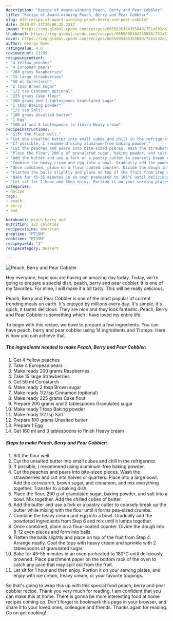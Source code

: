 ```yaml
---
description: "Recipe of Award-winning Peach, Berry and Pear Cobbler"
title: "Recipe of Award-winning Peach, Berry and Pear Cobbler"
slug: 878-recipe-of-award-winning-peach-berry-and-pear-cobbler
date: 2020-07-31T10:06:35.231Z
image: https://img-global.cpcdn.com/recipes/6655095304355840/751x532cq70/peach-berry-and-pear-cobbler-recipe-main-photo.jpg
thumbnail: https://img-global.cpcdn.com/recipes/6655095304355840/751x532cq70/peach-berry-and-pear-cobbler-recipe-main-photo.jpg
cover: https://img-global.cpcdn.com/recipes/6655095304355840/751x532cq70/peach-berry-and-pear-cobbler-recipe-main-photo.jpg
author: George Reed
ratingvalue: 4.6
reviewcount: 21199
recipeingredient:
- "4 Yellow peaches"
- "4 European pears"
- "200 grams Raspberries"
- "15 large Strawberries"
- "50 ml Cornstarch"
- "2 tbsp Brown sugar"
- "1/2 tsp Cinnamon optional"
- "225 grams Cake flour"
- "200 grams and 2 tablespoons Granulated sugar"
- "1 tbsp Baking powder"
- "1/2 tsp Salt"
- "100 grams Unsalted butter"
- "1 Egg"
- "160 ml and 3 tablespoons to finish Heavy cream"
recipeinstructions:
- "Sift the flour well."
- "Cut the unsalted butter into small cubes and chill in the refrigerator."
- "If possible, I recommend using aluminum-free baking powder."
- "Cut the peaches and pears into bite-sized pieces. Wash the strawberries and cut into halves or quarters. Place into a large bowl. Add the cornstarch, brown sugar, and cinnamon, and mix everything together. Transfer to a baking dish."
- "Place the flour, 200 g of granulated sugar, baking powder, and salt into a bowl. Mix together. Add the chilled cubes of butter."
- "Add the butter and use a fork or a pastry cutter to coarsely break up the butter while mixing with the flour until it forms pea-sized crumbs."
- "Combine the heavy cream and egg into a bowl. Gradually add the powdered ingredients from Step 6 and mix until it lumps together."
- "Once combined, place on a flour-coated counter. Divide the dough into 8-12 even pieces and form into balls."
- "Flatten the balls slightly and place on top of the fruit from Step 4. Arrange neatly. Coat the tops with heavy cream and sprinkle with 2 tablespoons of granulated sugar."
- "Bake for 45-55 minutes in an oven preheated to 180°C until deliciously browned. Place parchment paper on the bottom rack of the oven to catch any  juice that may spill out from the fruit."
- "Let sit for 1 hour and then enjoy. Portion it on your serving plates, and enjoy with ice cream, heavy cream, or your favorite toppings."
categories:
- Recipe
tags:
- peach
- berry
- and

katakunci: peach berry and 
nutrition: 127 calories
recipecuisine: American
preptime: "PT15M"
cooktime: "PT39M"
recipeyield: "3"
recipecategory: Dessert

---
```



![Peach, Berry and Pear Cobbler](https://img-global.cpcdn.com/recipes/6655095304355840/751x532cq70/peach-berry-and-pear-cobbler-recipe-main-photo.jpg)

Hey everyone, hope you are having an amazing day today. Today, we're going to prepare a special dish, peach, berry and pear cobbler. It is one of my favorites. For mine, I will make it a bit tasty. This will be really delicious.

Peach, Berry and Pear Cobbler is one of the most popular of current trending meals on earth. It's enjoyed by millions every day. It's simple, it's quick, it tastes delicious. They are nice and they look fantastic. Peach, Berry and Pear Cobbler is something which I have loved my entire life.




To begin with this recipe, we have to prepare a few ingredients. You can have peach, berry and pear cobbler using 14 ingredients and 11 steps. Here is how you can achieve that.

<!--inarticleads1-->

##### The ingredients needed to make Peach, Berry and Pear Cobbler:

1. Get 4 Yellow peaches
1. Take 4 European pears
1. Make ready 200 grams Raspberries
1. Take 15 large Strawberries
1. Get 50 ml Cornstarch
1. Make ready 2 tbsp Brown sugar
1. Make ready 1/2 tsp Cinnamon (optional)
1. Make ready 225 grams Cake flour
1. Prepare 200 grams and 2 tablespoons Granulated sugar
1. Make ready 1 tbsp Baking powder
1. Make ready 1/2 tsp Salt
1. Prepare 100 grams Unsalted butter
1. Prepare 1 Egg
1. Get 160 ml and 3 tablespoons to finish Heavy cream




<!--inarticleads2-->

##### Steps to make Peach, Berry and Pear Cobbler:

1. Sift the flour well.
1. Cut the unsalted butter into small cubes and chill in the refrigerator.
1. If possible, I recommend using aluminum-free baking powder.
1. Cut the peaches and pears into bite-sized pieces. Wash the strawberries and cut into halves or quarters. Place into a large bowl. Add the cornstarch, brown sugar, and cinnamon, and mix everything together. Transfer to a baking dish.
1. Place the flour, 200 g of granulated sugar, baking powder, and salt into a bowl. Mix together. Add the chilled cubes of butter.
1. Add the butter and use a fork or a pastry cutter to coarsely break up the butter while mixing with the flour until it forms pea-sized crumbs.
1. Combine the heavy cream and egg into a bowl. Gradually add the powdered ingredients from Step 6 and mix until it lumps together.
1. Once combined, place on a flour-coated counter. Divide the dough into 8-12 even pieces and form into balls.
1. Flatten the balls slightly and place on top of the fruit from Step 4. Arrange neatly. Coat the tops with heavy cream and sprinkle with 2 tablespoons of granulated sugar.
1. Bake for 45-55 minutes in an oven preheated to 180°C until deliciously browned. Place parchment paper on the bottom rack of the oven to catch any  juice that may spill out from the fruit.
1. Let sit for 1 hour and then enjoy. Portion it on your serving plates, and enjoy with ice cream, heavy cream, or your favorite toppings.




So that's going to wrap this up with this special food peach, berry and pear cobbler recipe. Thank you very much for reading. I am confident that you can make this at home. There is gonna be more interesting food at home recipes coming up. Don't forget to bookmark this page in your browser, and share it to your loved ones, colleague and friends. Thanks again for reading. Go on get cooking!

